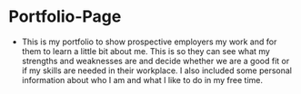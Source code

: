 # Portfolio-Page
- This is my portfolio to show prospective employers my work and for them to learn a little bit about me.  This is so they can see what my strengths and weaknesses are and decide whether we are a good fit or if my skills are needed in their workplace.  I also included some personal information about who I am and what I like to do in my free time.

